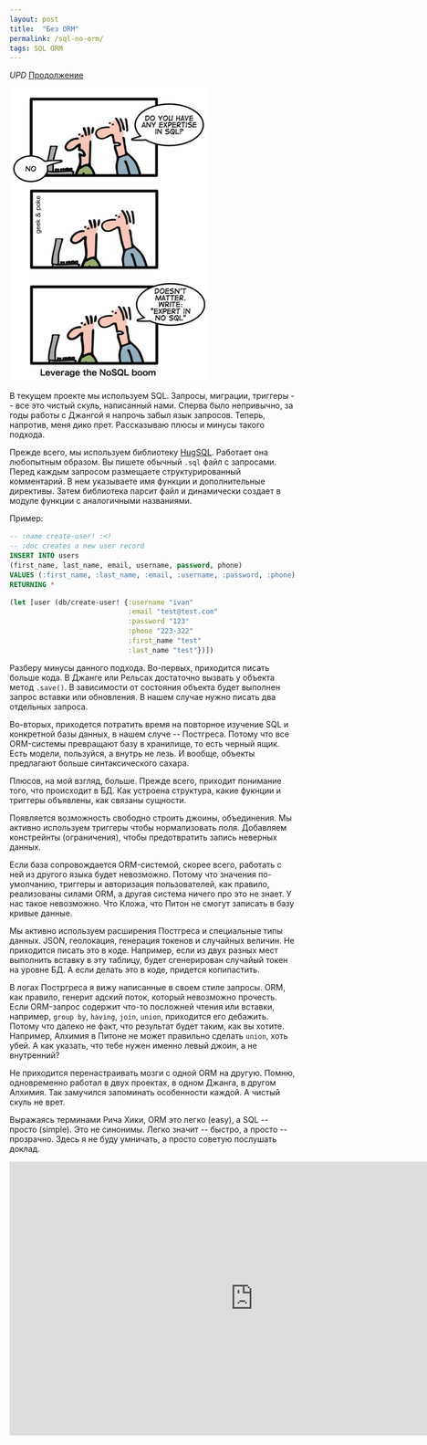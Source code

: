 ```yaml
---
layout: post
title:  "Без ORM"
permalink: /sql-no-orm/
tags: SQL ORM
---
```


*UPD* [Продолжение](/sql-no-orm-more)

![sql](/assets/static/nosql-expert.png)

В текущем проекте мы используем SQL. Запросы, миграции, триггеры -- все это
чистый скуль, написанный нами. Сперва было непривычно, за годы работы с Джангой
я напрочь забыл язык запросов. Теперь, напротив, меня дико прет. Рассказываю
плюсы и минусы такого подхода.

Прежде всего, мы используем библиотеку
[HugSQL](http://www.hugsql.org/). Работает она любопытным образом. Вы пишете
обычный `.sql` файл с запросами. Перед каждым запросом размещаете
структурированный комментарий. В нем указываете имя функции и дополнительные
директивы. Затем библиотека парсит файл и динамически создает в модуле функции с
аналогичными названиями.

Пример:

~~~sql
-- :name create-user! :<!
-- :doc creates a new user record
INSERT INTO users
(first_name, last_name, email, username, password, phone)
VALUES (:first_name, :last_name, :email, :username, :password, :phone)
RETURNING *

~~~

~~~clojure
(let [user (db/create-user! {:username "ivan"
                             :email "test@test.com"
                             :password "123"
                             :phone "223-322"
                             :first_name "test"
                             :last_name "test"})])
~~~

Разберу минусы данного подхода. Во-первых, приходится писать больше кода. В
Джанге или Рельсах достаточно вызвать у объекта метод `.save()`. В зависимости
от состояния объекта будет выполнен запрос вставки или обновления. В нашем
случае нужно писать два отдельных запроса.

Во-вторых, приходется потратить время на повторное изучение SQL и конкретной
базы данных, в нашем случе -- Постгреса. Потому что все ORM-системы превращают
базу в хранилище, то есть черный ящик. Есть модели, пользуйся, а внутрь не
лезь. И вообще, объекты предлагают больше синтаксического сахара.

Плюсов, на мой взгляд, больше. Прежде всего, приходит понимание того, что
происходит в БД. Как устроена структура, какие фукнции и триггеры объявлены, как
связаны сущности.

Появляется возможность свободно строить джоины, объединения. Мы активно
используем триггеры чтобы нормализовать поля. Добавляем констрейнты
(ограничения), чтобы предотвратить запись неверных данных.

Если база сопровождается ORM-системой, скорее всего, работать с ней из другого
языка будет невозможно. Потому что значения по-умолчанию, триггеры и авторизация
пользователей, как правило, реализованы силами ORM, а другая система ничего про
это не знает. У нас такое невозможно. Что Кложа, что Питон не смогут записать в
базу кривые данные.

Мы активно используем расширения Постгреса и специальные типы данных. JSON,
геолокация, генерация токенов и случайных величин. Не приходится писать это в
коде. Например, если из двух разных мест выполнить вставку в эту таблицу, будет
сгенерирован случайый токен на уровне БД. А если делать это в коде, придется
копипастить.

В логах Постргреса я вижу написанные в своем стиле запросы. ORM, как правило,
генерит адский поток, который невозможно прочесть. Если ORM-запрос содержит
что-то посложней чтения или вставки, например, `group by`, `having`, `join`,
`union`, приходится его дебажить. Потому что далеко не факт, что результат будет
таким, как вы хотите. Например, Алхимия в Питоне не может правильно сделать
`union`, хоть убей. А как указать, что тебе нужен именно левый джоин, а не
внутренний?

Не приходится перенастраивать мозги с одной ORM на другую. Помню, одновременно
работал в двух проектах, в одном Джанга, в другом Алхимия. Так замучился
запоминать особенности каждой. А чистый скуль не врет.

Выражаясь терминами Рича Хики, ORM это легко (easy), а SQL -- просто
(simple). Это не синонимы. Легко значит -- быстро, а просто -- прозрачно. Здесь
я не буду умничать, а просто советую послушать доклад.

<iframe width="854" height="480" src="https://www.youtube.com/embed/rI8tNMsozo0"
frameborder="0" allowfullscreen></iframe>
